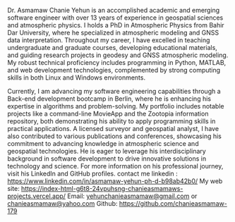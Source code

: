 Dr. Asmamaw Chanie Yehun is an accomplished academic and emerging software engineer with over 13 years of experience in geospatial sciences and atmospheric physics. I holds a PhD in Atmospheric Physics from Bahir Dar University, where he specialized in atmospheric modeling and GNSS data interpretation. Throughout my career, I have excelled in teaching undergraduate and graduate courses, developing educational materials, and guiding research projects in geodesy and GNSS atmospheric modeling. My robust technical proficiency includes programming in Python, MATLAB, and web development technologies, complemented by strong computing skills in both Linux and Windows environments.

Currently, I am advancing my software engineering capabilities through a Back-end development bootcamp in Berlin, where he is enhancing his expertise in algorithms and problem-solving. My portfolio includes notable projects like a command-line MovieApp and the Zootopia information repository, both demonstrating his ability to apply programming skills in practical applications. A licensed surveyor and geospatial analyst, I have also contributed to various publications and conferences, showcasing his commitment to advancing knowledge in atmospheric science and geospatial technologies. He is eager to leverage his interdisciplinary background in software development 
to drive innovative solutions in technology and science. For more information on his professional journey, visit his LinkedIn and GitHub profiles.
contact me linkedin : https://www.linkedin.com/in/asmamaw-yehun-ph-d-b98ab42b0/
My web site: https://index-html-g6t8-24vpuhsng-chanieasmamaws-projects.vercel.app/
Email:
yehunchanieasmamaw@gmail.com or  chanieasmamaw@yahoo.com
Github: https://github.com/chanieasmamaw-179


